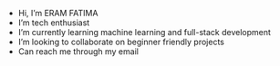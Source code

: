 -  Hi, I’m ERAM FATIMA
-  I’m tech enthusiast
-  I’m currently learning machine learning and full-stack development
-  I’m looking to collaborate on beginner friendly projects 
-  Can reach me through my email


<!---
ERAM-FATIMA/ERAM-FATIMA is a ✨ special ✨ repository because its `README.md` (this file) appears on your GitHub profile.
You can click the Preview link to take a look at your changes.
--->
